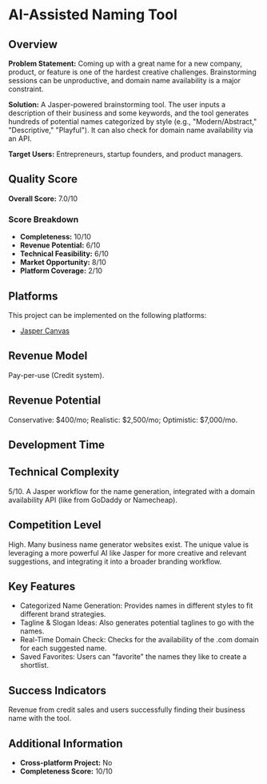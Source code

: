 # AI-Assisted Naming Tool

## Overview
**Problem Statement:** Coming up with a great name for a new company, product, or feature is one of the hardest creative challenges. Brainstorming sessions can be unproductive, and domain name availability is a major constraint.

**Solution:** A Jasper-powered brainstorming tool. The user inputs a description of their business and some keywords, and the tool generates hundreds of potential names categorized by style (e.g., "Modern/Abstract," "Descriptive," "Playful"). It can also check for domain name availability via an API.

**Target Users:** Entrepreneurs, startup founders, and product managers.

## Quality Score
**Overall Score:** 7.0/10

### Score Breakdown
- **Completeness:** 10/10
- **Revenue Potential:** 6/10
- **Technical Feasibility:** 6/10
- **Market Opportunity:** 8/10
- **Platform Coverage:** 2/10

## Platforms
This project can be implemented on the following platforms:
- [Jasper Canvas](./platforms/jasper-canvas/)

## Revenue Model
Pay-per-use (Credit system).

## Revenue Potential
Conservative: $400/mo; Realistic: $2,500/mo; Optimistic: $7,000/mo.

## Development Time


## Technical Complexity
5/10. A Jasper workflow for the name generation, integrated with a domain availability API (like from GoDaddy or Namecheap).

## Competition Level
High. Many business name generator websites exist. The unique value is leveraging a more powerful AI like Jasper for more creative and relevant suggestions, and integrating it into a broader branding workflow.

## Key Features
- Categorized Name Generation: Provides names in different styles to fit different brand strategies.
- Tagline & Slogan Ideas: Also generates potential taglines to go with the names.
- Real-Time Domain Check: Checks for the availability of the .com domain for each suggested name.
- Saved Favorites: Users can "favorite" the names they like to create a shortlist.

## Success Indicators
Revenue from credit sales and users successfully finding their business name with the tool.

## Additional Information
- **Cross-platform Project:** No
- **Completeness Score:** 10/10

